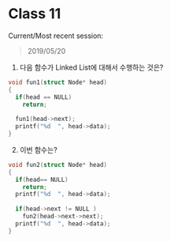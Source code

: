 # Class 11
Current/Most recent session:
> 2019/05/20

1. 다음 함수가 Linked List에 대해서 수행하는 것은?

```c
void fun1(struct Node* head) 
{ 
  if(head == NULL) 
    return; 
   
  fun1(head->next); 
  printf("%d  ", head->data); 
} 
```

2. 이번 함수는?
```c
void fun2(struct Node* head) 
{ 
  if(head== NULL) 
    return; 
  printf("%d  ", head->data);  
  
  if(head->next != NULL ) 
    fun2(head->next->next); 
  printf("%d  ", head->data);    
} 
```

